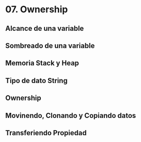 # 07. Ownership

## Alcance de una variable

## Sombreado de una variable

## Memoria Stack y Heap

## Tipo de dato String

## Ownership

## Movinendo, Clonando y Copiando datos

## Transferiendo Propiedad
